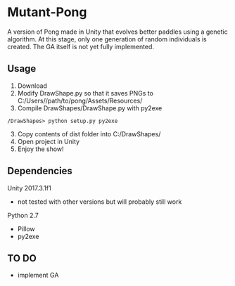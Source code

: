 # Mutant-Pong
A version of Pong made in Unity that evolves better paddles using a genetic algorithm. 
At this stage, only one generation of random individuals is created. The GA itself is 
not yet fully implemented.

## Usage
1. Download
2. Modify DrawShape.py so that it saves PNGs to C:/Users/<your username>/path/to/pong/Assets/Resources/
3. Compile DrawShapes/DrawShape.py with py2exe
  ```
  /DrawShapes> python setup.py py2exe
  ```
3. Copy contents of dist folder into C:/DrawShapes/
4. Open project in Unity
5. Enjoy the show!

## Dependencies

Unity 2017.3.1f1
- not tested with other versions but will probably still work

Python 2.7
- Pillow
- py2exe

## TO DO
- implement GA
